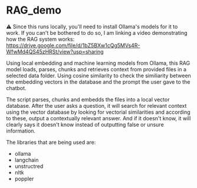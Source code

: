 # RAG_demo

⚠️ Since this runs locally, you'll need to install Ollama's models for it to work. If you can't be bothered to do so, I am linking a video demonstrating how the RAG system works:
https://drive.google.com/file/d/1bZ5BXw1cQg5MVs4R-WfwMd4QS45zHRSt/view?usp=sharing

Using local embedding and machine learning models from Ollama, this RAG model loads, parses, chunks and retrieves context from provided files in a selected data folder. 
Using cosine similarity to check the similiarity between the embedding vectors in the database and the prompt the user gave to the chatbot.

The script parses, chunks and embedds the files into a local vector database. After the user asks a question, it will search for relevant context using the vector database by looking for vectorial similarities and according to these, output a contextually relevant answer. And if it doesn't know, it will clearly says it doesn't know instead of outputting false or unsure information.

The libraries that are being used are:
- ollama
- langchain
- unstructred
- nltk
- poppler
